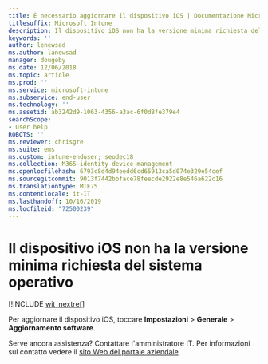 ```yaml
---
title: È necessario aggiornare il dispositivo iOS | Documentazione Microsoft
titlesuffix: Microsoft Intune
description: Il dispositivo iOS non ha la versione minima richiesta del sistema operativo.
keywords: ''
author: lenewsad
ms.author: lanewsad
manager: dougeby
ms.date: 12/06/2018
ms.topic: article
ms.prod: ''
ms.service: microsoft-intune
ms.subservice: end-user
ms.technology: ''
ms.assetid: ab3242d9-1063-4356-a3ac-6f0d8fe379e4
searchScope:
- User help
ROBOTS: ''
ms.reviewer: chrisgre
ms.suite: ems
ms.custom: intune-enduser; seodec18
ms.collection: M365-identity-device-management
ms.openlocfilehash: 6793c8d4d94eedd6cd65913ca5d074e329e54cef
ms.sourcegitcommit: 9013f7442bbface78feecde2922e8e546a622c16
ms.translationtype: MTE75
ms.contentlocale: it-IT
ms.lasthandoff: 10/16/2019
ms.locfileid: "72500239"
---
```

# <a name="your-ios-device-doesnt-have-the-required-minimum-operating-system-version"></a>Il dispositivo iOS non ha la versione minima richiesta del sistema operativo

[!INCLUDE [wit_nextref](includes/end-user-os-update-guidance.md)]

Per aggiornare il dispositivo iOS, toccare **Impostazioni** > **Generale** > **Aggiornamento software**.

Serve ancora assistenza? Contattare l'amministratore IT. Per informazioni sul contatto vedere il [sito Web del portale aziendale](https://go.microsoft.com/fwlink/?linkid=2010980).
